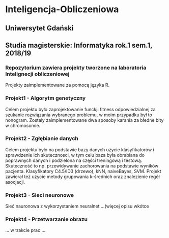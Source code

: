 # Inteligencja-Obliczeniowa
## Uniwersytet Gdański
## Studia magisterskie: Informatyka rok.1 sem.1, 2018/19
### Repozytorium zawiera projekty tworzone na laboratoria Intelignecji obliczeniowej
Projekty zaimplementowane za pomocą języka R.
### Projekt1 - Algorytm genetyczny
Celem projektu było zaprojektowanie funckji fitness odpowiedzialnej za szukanie rozwiązania wybranego problemu, w moim przypadku był to nonogram.
Zostały zaimplementowane dwa sposoby karania za błedne bity w chromosomie.
### Projekt2 - Zgłębianie danych
Celem projektu było na podstawie bazy danych użycie klasyfikatorów i sprawdzenie ich skutecznosci, w tym celu baza była obrabiana do poprawnych danych
i podzielona na części treningową i testową. Skuteczność to np. przewidywanie zachorowania na podstawie wyników pacjenta. Klasyfikatory C4.5/ID3 (drzewo), kNN, naiveBayes, SVM.
Projekt zawierał też użycie metody grupowania k-średnich oraz znalezienie regół asocjacji.
### Projekt3 - Sieci neuronowe
Sieć nauronowa z wykorzystaniem neuralnet ...(więcej opisu wkótce
### Projekt4 - Przetwarzanie obrazu
... w trakcie prac ... 
